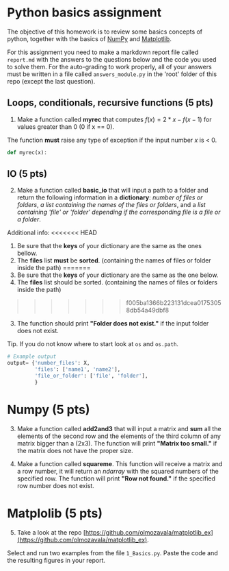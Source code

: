 # Python basics assignment

The objective of this homework is to review some basics concepts of python, together with 
the basics of [NumPy](https://numpy.org/doc/stable/user/absolute_beginners.html) and 
[Matplotlib](https://matplotlib.org/stable/tutorials/introductory/quick_start.html#sphx-glr-tutorials-introductory-quick-start-py).

For this assignment you need to make a markdown report file called `report.md` with the answers to the questions below and the code you used to solve them. For the auto-grading to work properly, all of your answers must be written in a file called `answers_module.py` in the 'root' folder of this repo (except the last question).

## Loops, conditionals, recursive functions (5 pts)
1) Make a function called **myrec** that computes $f(x) = 2*x - f(x-1)$ for values greater than 0 (0 if x == 0).

The function **must** raise any type of exception if the input number $x$ is < 0.
```python
def myrec(x):
```

## IO (5 pts)
2) Make a function called **basic_io** that will input a path to a folder and return the following information 
in a **dictionary**: *number of files or folders*, *a list containing the names of the files or folders*, 
and a *list containing 'file' or 'folder' depending if the corresponding file is a file or a folder*. 

Additional info:
<<<<<<< HEAD
1. Be sure that the **keys** of your dictionary are the same as the ones bellow.
2. The **files** list **must** be **sorted**. (containing the names of files or folder inside the path)
=======
1. Be sure that the **keys** of your dictionary are the same as the one below.
2. The **files** list should be sorted. (containing the names of files or folders inside the path)
>>>>>>> f005ba1366b223131dcea01753058db54a49dbf8
3. The function should print **"Folder does not exist."** if the input folder does not exist. 

Tip. If you do not know where to start look at `os` and `os.path`.

```python
# Example output
output= {'number_files': X,
         'files': ['name1', 'name2'],
         'file_or_folder': ['file', 'folder'],
         }
```

# Numpy (5 pts)

3) Make a function called **add2and3** that will input a matrix and **sum** all the elements of the second row and
the elements of the third column of any matrix bigger than a (2x3). 
The function will print **"Matrix too small."** if the matrix does not have the proper size.
 
4) Make a function called **squareme**. This function will receive a matrix and a row number, it will return an *ndarray* 
with the squared numbers of the specified row. The function will print **"Row not found."** if the specified row number does not exist.

# Matplolib (5 pts)

5) Take a look at the repo [https://github.com/olmozavala/matplotlib_ex](https://github.com/olmozavala/matplotlib_ex).

Select and run two examples from the file `1_Basics.py`. Paste the code and the resulting figures in your report. 



